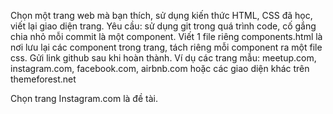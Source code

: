 Chọn một trang web mà bạn thích, sử dụng kiến thức HTML, CSS đã học, viết lại giao diện trang. Yêu cầu: sử dụng git trong quá trình code, cố gắng chia nhỏ mỗi commit là một component. Viết 1 file riêng components.html là nơi lưu lại các component trong trang, tách riêng mỗi component ra một file css. Gửi link github sau khi hoàn thành. Ví dụ các trang mẫu: meetup.com, instagram.com, facebook.com, airbnb.com hoặc các giao diện khác trên themeforest.net

Chọn trang Instagram.com là đề tài.